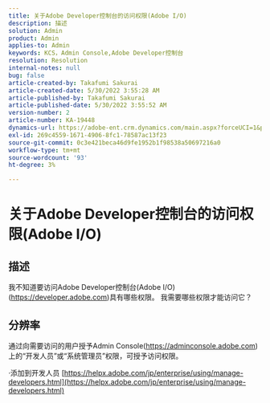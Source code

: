 ```yaml
---
title: 关于Adobe Developer控制台的访问权限(Adobe I/O)
description: 描述
solution: Admin
product: Admin
applies-to: Admin
keywords: KCS，Admin Console,Adobe Developer控制台
resolution: Resolution
internal-notes: null
bug: false
article-created-by: Takafumi Sakurai
article-created-date: 5/30/2022 3:55:28 AM
article-published-by: Takafumi Sakurai
article-published-date: 5/30/2022 3:55:52 AM
version-number: 2
article-number: KA-19448
dynamics-url: https://adobe-ent.crm.dynamics.com/main.aspx?forceUCI=1&pagetype=entityrecord&etn=knowledgearticle&id=77708953-ccdf-ec11-bb3d-000d3a35188d
exl-id: 269c4559-1671-4906-8fc1-78587ac13f23
source-git-commit: 0c3e421beca46d9fe1952b1f98538a50697216a0
workflow-type: tm+mt
source-wordcount: '93'
ht-degree: 3%

---
```


# 关于Adobe Developer控制台的访问权限(Adobe I/O)

## 描述

我不知道要访问Adobe Developer控制台(Adobe I/O)(https://developer.adobe.com)具有哪些权限。 我需要哪些权限才能访问它？

## 分辨率


通过向需要访问的用户授予Admin Console(https://adminconsole.adobe.com)上的“开发人员”或“系统管理员”权限，可授予访问权限。

·添加到开发人员
[https://helpx.adobe.com/jp/enterprise/using/manage-developers.html](https://helpx.adobe.com/jp/enterprise/using/manage-developers.html)
